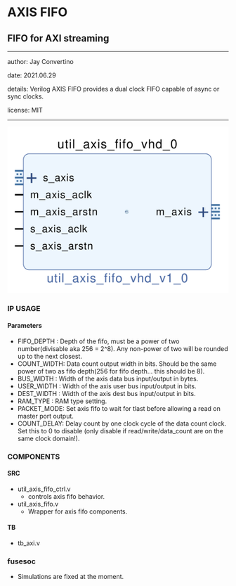 # AXIS FIFO
## FIFO for AXI streaming
---

   author: Jay Convertino  
   
   date: 2021.06.29  
   
   details: Verilog AXIS FIFO provides a dual clock FIFO capable of async or sync clocks.  
   
   license: MIT   
   
---

![rtl image](./rtl.png)

### IP USAGE
#### Parameters

* FIFO_DEPTH : Depth of the fifo, must be a power of two number(divisable aka 256 = 2^8). Any non-power of two will be rounded up to the next closest.
* COUNT_WIDTH: Data count output width in bits. Should be the same power of two as fifo depth(256 for fifo depth... this should be 8).
* BUS_WIDTH  : Width of the axis data bus input/output in bytes.
* USER_WIDTH : Width of the axis user bus input/output in bits.
* DEST_WIDTH : Width of the axis dest bus input/output in bits.
* RAM_TYPE   : RAM type setting.
* PACKET_MODE: Set axis fifo to wait for tlast before allowing a read on master port output.
* COUNT_DELAY: Delay count by one clock cycle of the data count clock. Set this to 0 to disable (only disable if read/write/data_count are on the same clock domain!). 

### COMPONENTS
#### SRC

* util_axis_fifo_ctrl.v
  * controls axis fifo behavior.
* util_axis_fifo.v
  * Wrapper for axis fifo components.
  
#### TB

* tb_axi.v

  
### fusesoc

* Simulations are fixed at the moment.
